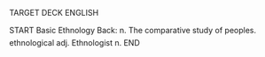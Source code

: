 TARGET DECK
ENGLISH

START
Basic
Ethnology
Back: n. The comparative study of peoples.  ethnological adj. Ethnologist n.
END
